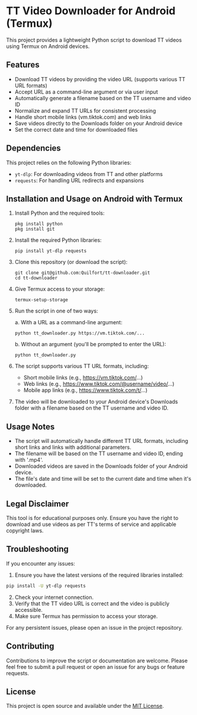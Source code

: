 # TT Video Downloader for Android (Termux)

This project provides a lightweight Python script to download TT videos using Termux on Android devices.

## Features

- Download TT videos by providing the video URL (supports various TT URL formats)
- Accept URL as a command-line argument or via user input
- Automatically generate a filename based on the TT username and video ID
- Normalize and expand TT URLs for consistent processing
- Handle short mobile links (vm.tiktok.com) and web links
- Save videos directly to the Downloads folder on your Android device
- Set the correct date and time for downloaded files

## Dependencies

This project relies on the following Python libraries:

- `yt-dlp`: For downloading videos from TT and other platforms
- `requests`: For handling URL redirects and expansions

## Installation and Usage on Android with Termux


1. Install Python and the required tools:
   ```
   pkg install python
   pkg install git
   ```

2. Install the required Python libraries:
   ```
   pip install yt-dlp requests
   ```

3. Clone this repository (or download the script):
   ```
   git clone git@github.com:Quilfort/tt-downloader.git
   cd tt-downloader
   ```

4. Give Termux access to your storage:
   ```
   termux-setup-storage
   ```

5. Run the script in one of two ways:

   a. With a URL as a command-line argument:
      ```
      python tt_downloader.py https://vm.tiktok.com/...
      ```

   b. Without an argument (you'll be prompted to enter the URL):
      ```
      python tt_downloader.py
      ```

6. The script supports various TT URL formats, including:
   - Short mobile links (e.g., https://vm.tiktok.com/...)
   - Web links (e.g., https://www.tiktok.com/@username/video/...)
   - Mobile app links (e.g., https://www.tiktok.com/t/...)

7. The video will be downloaded to your Android device's Downloads folder with a filename based on the TT username and video ID.

## Usage Notes

- The script will automatically handle different TT URL formats, including short links and links with additional parameters.
- The filename will be based on the TT username and video ID, ending with '.mp4'.
- Downloaded videos are saved in the Downloads folder of your Android device.
- The file's date and time will be set to the current date and time when it's downloaded.

## Legal Disclaimer

This tool is for educational purposes only. Ensure you have the right to download and use videos as per TT's terms of service and applicable copyright laws.

## Troubleshooting

If you encounter any issues:

1. Ensure you have the latest versions of the required libraries installed:
```bash
pip install -U yt-dlp requests
```
2. Check your internet connection.
3. Verify that the TT video URL is correct and the video is publicly accessible.
4. Make sure Termux has permission to access your storage.

For any persistent issues, please open an issue in the project repository.

## Contributing

Contributions to improve the script or documentation are welcome. Please feel free to submit a pull request or open an issue for any bugs or feature requests.

## License

This project is open source and available under the [MIT License](LICENSE).